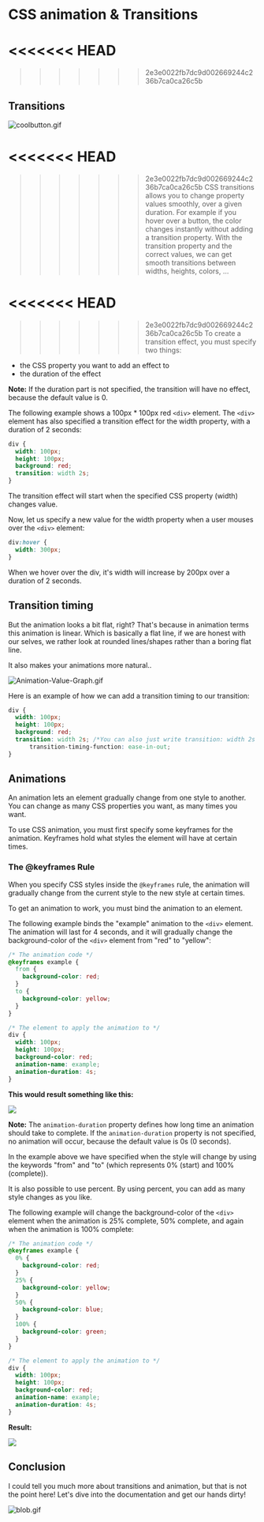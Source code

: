 # CSS animation & Transitions

# <<<<<<< HEAD

> > > > > > > 2e3e0022fb7dc9d002669244c236b7ca0ca26c5b

## Transitions

![coolbutton.gif](./resources/images/coolbutton.gif)

# <<<<<<< HEAD

> > > > > > > 2e3e0022fb7dc9d002669244c236b7ca0ca26c5b
> > > > > > > CSS transitions allows you to change property values smoothly, over a given duration.
> > > > > > > For example if you hover over a button, the color changes instantly without adding a transition property.
> > > > > > > With the transition property and the correct values, we can get smooth transitions between widths, heights, colors, ...

# <<<<<<< HEAD

> > > > > > > 2e3e0022fb7dc9d002669244c236b7ca0ca26c5b
> > > > > > > To create a transition effect, you must specify two things:

- the CSS property you want to add an effect to
- the duration of the effect

**Note:** If the duration part is not specified, the transition will have no effect, because the default value is 0.

The following example shows a 100px \* 100px red `<div>` element. The `<div>` element has also specified a transition effect for the width property, with a duration of 2 seconds:

```css
div {
  width: 100px;
  height: 100px;
  background: red;
  transition: width 2s;
}
```

The transition effect will start when the specified CSS property (width) changes value.

Now, let us specify a new value for the width property when a user mouses over the `<div>` element:

```css
div:hover {
  width: 300px;
}
```

When we hover over the div, it's width will increase by 200px over a duration of 2 seconds.

## Transition timing

But the animation looks a bit flat, right? That's because in animation terms this animation is linear.
Which is basically a flat line, if we are honest with our selves, we rather look at rounded lines/shapes rather than a boring flat line.

It also makes your animations more natural..

![Animation-Value-Graph.gif](./resources/images/Animation-Value-Graph.gif)

Here is an example of how we can add a transition timing to our transition:

```css
div {
  width: 100px;
  height: 100px;
  background: red;
  transition: width 2s; /*You can also just write transition: width 2s ease-in-out-*/
      transition-timing-function: ease-in-out;
}
```

## Animations

An animation lets an element gradually change from one style to another.
You can change as many CSS properties you want, as many times you want.

To use CSS animation, you must first specify some keyframes for the animation.
Keyframes hold what styles the element will have at certain times.

### The @keyframes Rule

When you specify CSS styles inside the `@keyframes` rule, the animation will gradually change from the current style to the new style at certain times.

To get an animation to work, you must bind the animation to an element.

The following example binds the "example" animation to the `<div>` element. The animation will last for 4 seconds, and it will gradually change the background-color of the `<div>` element from "red" to "yellow":

```css
/* The animation code */
@keyframes example {
  from {
    background-color: red;
  }
  to {
    background-color: yellow;
  }
}

/* The element to apply the animation to */
div {
  width: 100px;
  height: 100px;
  background-color: red;
  animation-name: example;
  animation-duration: 4s;
}
```

**This would result something like this:**

![](./resources/images/animation-01.gif)

**Note:** The `animation-duration` property defines how long time an animation should take to complete. If the `animation-duration` property is not specified, no animation will occur, because the default value is 0s (0 seconds).

In the example above we have specified when the style will change by using the keywords "from" and "to" (which represents 0% (start) and 100% (complete)).

It is also possible to use percent. By using percent, you can add as many style changes as you like.

The following example will change the background-color of the `<div>` element when the animation is 25% complete, 50% complete, and again when the animation is 100% complete:

```css
/* The animation code */
@keyframes example {
  0% {
    background-color: red;
  }
  25% {
    background-color: yellow;
  }
  50% {
    background-color: blue;
  }
  100% {
    background-color: green;
  }
}

/* The element to apply the animation to */
div {
  width: 100px;
  height: 100px;
  background-color: red;
  animation-name: example;
  animation-duration: 4s;
}
```

**Result:**

![](./resources/images/animation-02.gif)

## Conclusion

I could tell you much more about transitions and animation, but that is not the point here! Let's dive into the documentation and get our hands dirty!

![blob.gif](./resources/images/blob.gif)
